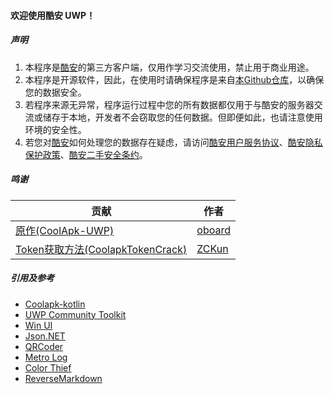﻿#### 欢迎使用酷安 UWP！

##### 声明

1. 本程序是[酷安](https://coolapk.com)的第三方客户端，仅用作学习交流使用，禁止用于商业用途。
2. 本程序是开源软件，因此，在使用时请确保程序是来自[本Github仓库](https://github.com/Tangent-90/Coolapk-UWP)，以确保您的数据安全。
3. 若程序来源无异常，程序运行过程中您的所有数据都仅用于与酷安的服务器交流或储存于本地，开发者不会窃取您的任何数据。但即便如此，也请注意使用环境的安全性。
4. 若您对[酷安](https://coolapk.com)如何处理您的数据存在疑虑，请访问[酷安用户服务协议](https://m.coolapk.com/mp/user/agreement)、[酷安隐私保护政策](https://m.coolapk.com/mp/user/privacy)、[酷安二手安全条约](https://m.coolapk.com/mp/user/ershouAgreement)。

##### 鸣谢

|                                       贡献                                     |                作者               |
| ----------------------------------------------------------------------------- | -------------------------------- |
| [原作(CoolApk-UWP)](https://github.com/oboard/CoolApk-UWP)                     | [oboard](https://github.com/oboard)|
| [Token获取方法(CoolapkTokenCrack)](https://github.com/ZCKun/CoolapkTokenCrack) | [ZCKun](https://github.com/ZCKun/)|

##### 引用及参考

- [Coolapk-kotlin](https://github.com/bjzhou/Coolapk-kotlin)
- [UWP Community Toolkit](https://github.com/Microsoft/UWPCommunityToolkit/)
- [Win UI](https://github.com/microsoft/microsoft-ui-xaml)
- [Json.NET](https://www.newtonsoft.com/json)
- [QRCoder](https://github.com/codebude/QRCoder)
- [Metro Log](https://github.com/novotnyllc/MetroLog)
- [Color Thief](https://github.com/KSemenenko/ColorThief)
- [ReverseMarkdown](https://github.com/mysticmind/reversemarkdown-net)